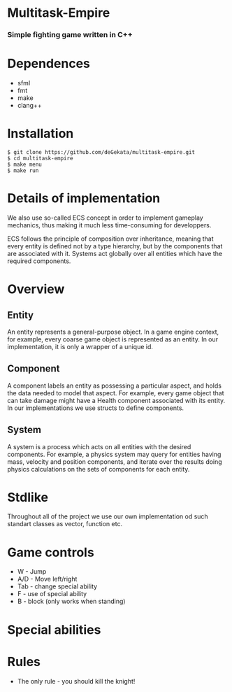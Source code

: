 # Multitask-Empire
### Simple fighting game written in C++

# Dependences 
  + sfml
  + fmt
  + make
  + clang++

# Installation 
  ``` $ git clone https://github.com/deGekata/multitask-empire.git ``` <br/>
  ``` $ cd multitask-empire ``` <br/>
  ``` $ make menu ``` <br/>
  ``` $ make run ``` <br/>

# Details of implementation
We also use so-called ECS concept in order to implement gameplay mechanics, thus making
it much less time-consuming for developpers.

ECS follows the principle of composition over inheritance, meaning that every
entity is defined not by a type hierarchy, but by the components that are associated with it.
Systems act globally over all entities which have the required components.

# Overview

## Entity
An entity represents a general-purpose object. In a game engine context, for example, every coarse
game object is represented as an entity. In our implementation, it is only a wrapper of a unique id.

## Component
A component labels an entity as possessing a particular aspect, and holds the data needed to model that aspect.
For example, every game object that can take damage might have a Health component 
associated with its entity. In our implementations we use structs to define components.

## System
A system is a process which acts on all entities with the desired components. For example,
a physics system may query for entities having mass, velocity and position components, and
iterate over the results doing physics calculations on the sets of components for each entity.

# Stdlike
Throughout all of the project we use our own implementation od such standart classes as vector, function etc.

# Game controls
  + W - Jump
  + A/D - Move left/right
  + Tab - change special ability
  + F - use of special ability
  + B - block (only works when standing)

# Special abilities


# Rules
  + The only rule - you should kill the knight!
